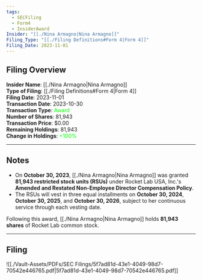 ```yaml
---
tags:
  - SECFiling
  - Form4
  - InsiderAward
Insider: "[[./Nina Armagno|Nina Armagno]]"
Filing_Type: "[[./Filing Definitions#Form 4|Form 4]]"
Filing_Date: 2023-11-01
---
```

## Filing Overview

**Insider Name**: [[./Nina Armagno|Nina Armagno]]  
**Type of Filing**: [[./Filing Definitions#Form 4|Form 4]]  
**Filing Date**: 2023-11-01  
**Transaction Date**: 2023-10-30  
**Transaction Type**: <span style="color:lime">Award</span>  
**Number of Shares**: 81,943  
**Transaction Price**: $0.00  
**Remaining Holdings**: 81,943  
**Change in Holdings**: <span style="color:lime">+100%</span>  

---
## Notes

- On **October 30, 2023**, [[./Nina Armagno|Nina Armagno]] was granted **81,943 restricted stock units (RSUs)** under Rocket Lab USA, Inc.'s **Amended and Restated Non-Employee Director Compensation Policy**.  
- The RSUs will vest in three equal installments on **October 30, 2024**, **October 30, 2025**, and **October 30, 2026**, subject to her continuous service through each vesting date.  

Following this award, [[./Nina Armagno|Nina Armagno]] holds **81,943 shares** of Rocket Lab common stock.

---
## Filing

![[./Vault-Assets/PDFs/SEC Filings/5f7ad81d-43e1-4049-98d7-70542e446765.pdf|5f7ad81d-43e1-4049-98d7-70542e446765.pdf]]

